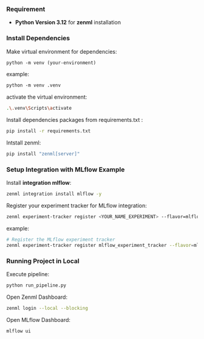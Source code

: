### Requirement

- **Python Version 3.12** for **zenml** installation

### **Install Dependencies**

Make virtual environment for dependencies:

```markdown
python -m venv (your-environment)
```

example:

```markdown
python -m venv .venv
```

activate the virtual environment:

```bash
.\.venv\Scripts\activate
```

Install dependencies packages from requirements.txt :

```bash
pip install -r requirements.txt
```

Intstall zenml:

```bash
pip install "zenml[server]"

```

### Setup Integration with MLflow Example

Install **integration mlflow**:

```bash
zenml integration install mlflow -y
```

Register your experiment tracker for MLflow integration:

```bash
zenml experiment-tracker register <YOUR_NAME_EXPERIMENT> --flavor=mlflow
```

example:

```bash
# Register the MLflow experiment tracker
zenml experiment-tracker register mlflow_experiment_tracker --flavor=mlflow
```

### Running Project in Local

Execute pipeline:

```bash
python run_pipeline.py
```

Open Zenml Dashboard:

```bash
zenml login --local --blocking
```

Open MLflow Dashboard:

```bash
mlflow ui
```
